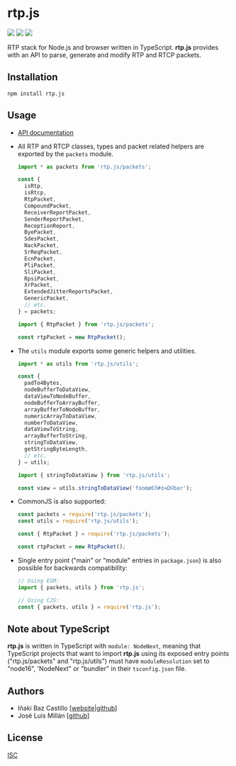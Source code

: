 # rtp.js

[![][npm-shield-rtp.js]][npm-rtp.js]
[![][github-actions-shield-rtp.js]][github-actions-rtp.js]
[![][github-actions-shield-docs]][github-actions-docs]

RTP stack for Node.js and browser written in TypeScript. **rtp.js** provides with an API to parse, generate and modify RTP and RTCP packets.

## Installation

```text
npm install rtp.js
```

## Usage

- [API documentation](https://versatica.github.io/rtp.js)

- All RTP and RTCP classes, types and packet related helpers are exported by the `packets` module.

  ```ts
  import * as packets from 'rtp.js/packets';

  const {
  	isRtp,
  	isRtcp,
  	RtpPacket,
  	CompoundPacket,
  	ReceiverReportPacket,
  	SenderReportPacket,
  	ReceptionReport,
  	ByePacket,
  	SdesPacket,
  	NackPacket,
  	SrReqPacket,
  	EcnPacket,
  	PliPacket,
  	SliPacket,
  	RpsiPacket,
  	XrPacket,
  	ExtendedJitterReportsPacket,
  	GenericPacket,
  	// etc.
  } = packets;
  ```

  ```ts
  import { RtpPacket } from 'rtp.js/packets';

  const rtpPacket = new RtpPacket();
  ```

- The `utils` module exports some generic helpers and utilities.

  ```ts
  import * as utils from 'rtp.js/utils';

  const {
  	padTo4Bytes,
  	nodeBufferToDataView,
  	dataViewToNodeBuffer,
  	nodeBufferToArrayBuffer,
  	arrayBufferToNodeBuffer,
  	numericArrayToDataView,
  	numberToDataView,
  	dataViewToString,
  	arrayBufferToString,
  	stringToDataView,
  	getStringByteLength,
  	// etc.
  } = utils;
  ```

  ```ts
  import { stringToDataView } from 'rtp.js/utils';

  const view = utils.stringToDataView('fooœæ€ñ#¢∞Ω©bar');
  ```

- CommonJS is also supported:

  ```ts
  const packets = require('rtp.js/packets');
  const utils = require('rtp.js/utils');
  ```

  ```ts
  const { RtpPacket } = require('rtp.js/packets');

  const rtpPacket = new RtpPacket();
  ```

- Single entry point ("main" or "module" entries in `package.json`) is also possible for backwards compatibility:

  ```ts
  // Using ESM:
  import { packets, utils } from 'rtp.js';

  // Using CJS:
  const { packets, utils } = require('rtp.js');
  ```

## Note about TypeScript

**rtp.js** is written in TypeScript with `module: NodeNext`, meaning that TypeScript projects that want to import **rtp.js** using its exposed entry points ("rtp.js/packets" and "rtp.js/utils") must have `moduleResolution` set to "node16", 'NodeNext" or "bundler" in their `tsconfig.json` file.

## Authors

- Iñaki Baz Castillo [[website](https://inakibaz.me)|[github](https://github.com/ibc/)]
- José Luis Millán [[github](https://github.com/jmillan/)]

## License

[ISC](./LICENSE)

[npm-shield-rtp.js]: https://img.shields.io/npm/v/rtp.js.svg
[npm-rtp.js]: https://npmjs.org/package/rtp.js
[github-actions-shield-rtp.js]: https://github.com/versatica/rtp.js/actions/workflows/rtp.js.yaml/badge.svg
[github-actions-rtp.js]: https://github.com/versatica/rtp.js/actions/workflows/rtp.js.yaml
[github-actions-shield-docs]: https://github.com/versatica/rtp.js/actions/workflows/docs.yaml/badge.svg
[github-actions-docs]: https://github.com/versatica/rtp.js/actions/workflows/docs.yaml
